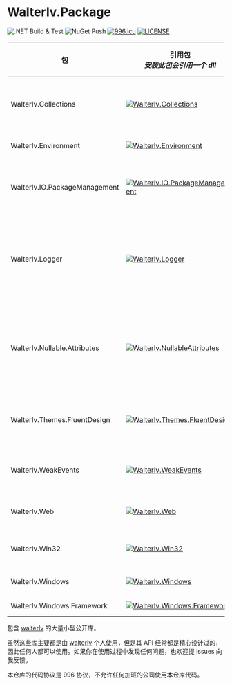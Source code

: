 # Walterlv.Package

![.NET Build & Test](https://github.com/walterlv/Walterlv.Packages/workflows/.NET%20Build%20&%20Test/badge.svg) ![NuGet Push](https://github.com/walterlv/Walterlv.Packages/workflows/NuGet%20Push/badge.svg) [![996.icu](https://img.shields.io/badge/link-996.icu-red.svg)](https://996.icu) [![LICENSE](https://img.shields.io/badge/license-NPL%20(The%20996%20Prohibited%20License)-blue.svg)](https://github.com/996icu/996.ICU/blob/master/LICENSE)

| 包                            | 引用包<br/>*安装此包会引用一个 dll*                          | 源代码包<br/>*安装此包不会导致 dll 依赖，而是*<br/>*直接将源代码编译到你的项目中* | 功能                                                         |
| ----------------------------- | ------------------------------------------------------------ | ------------------------------------------------------------ | ------------------------------------------------------------ |
| Walterlv.Collections          | [![Walterlv.Collections](https://img.shields.io/nuget/v/Walterlv.Collections)](https://www.nuget.org/packages/Walterlv.Collections/) | [![Walterlv.Collections.Source](https://img.shields.io/nuget/v/Walterlv.Collections.Source)](https://www.nuget.org/packages/Walterlv.Collections.Source/) | Provide some kinds of unsual collections such as AsyncQueue for async/await pattern, ObservableConcurrentBag for notification in multi-thread situations. |
| Walterlv.Environment          | [![Walterlv.Environment](https://img.shields.io/nuget/v/Walterlv.Environment)](https://www.nuget.org/packages/Walterlv.Environment/) | [![Walterlv.Environment.Source](https://img.shields.io/nuget/v/Walterlv.Environment.Source)](https://www.nuget.org/packages/Walterlv.Environment.Source/) | Provide information of .NET Framework from the system registry. |
| Walterlv.IO.PackageManagement | [![Walterlv.IO.PackageManagement](https://img.shields.io/nuget/v/Walterlv.IO.PackageManagement)](https://www.nuget.org/packages/Walterlv.IO.PackageManagement/) | [![Walterlv.IO.PackageManagement.Source](https://img.shields.io/nuget/v/Walterlv.IO.PackageManagement.Source)](https://www.nuget.org/packages/Walterlv.IO.PackageManagement.Source/) | Walterlv.IO.PackageManagement is a tool for you to manage packages. It manage a directory with many versions of sub-directories and a current Junction Point linked to one of them. |
| Walterlv.Logger               | [![Walterlv.Logger](https://img.shields.io/nuget/v/Walterlv.Logger)](https://www.nuget.org/packages/Walterlv.Logger/) | [![Walterlv.Logger.Source](https://img.shields.io/nuget/v/Walterlv.Logger.Source)](https://www.nuget.org/packages/Walterlv.Logger.Source/) | Walterlv.Logger is a high-performance logging tool for client apps. It also provide Markdown formatter to let your log file beautiful including output table and code. Notice: it is not recommended to use this library for server apps because it is not optimized for huge numbers of logs. |
| Walterlv.Nullable.Attributes  | [![Walterlv.NullableAttributes](https://img.shields.io/nuget/v/Walterlv.NullableAttributes)](https://www.nuget.org/packages/Walterlv.NullableAttributes/) | [![Walterlv.NullableAttributes.Source](https://img.shields.io/nuget/v/Walterlv.NullableAttributes.Source)](https://www.nuget.org/packages/Walterlv.NullableAttributes.Source/) | If you use C# 8.0 and enable the nullable types, this adds nullable attributes for your projects. Notice that all the nullable attributes are internal, it is recommonded to install Walterlv.NullableAttributes.Source to install source code as part of your poroject instead of installing Walterlv.NullableAttributes. |
| Walterlv.Themes.FluentDesign  | [![Walterlv.Themes.FluentDesign](https://img.shields.io/nuget/v/Walterlv.Themes.FluentDesign)](https://www.nuget.org/packages/Walterlv.Themes.FluentDesign/) | [![Walterlv.Themes.FluentDesign.Source](https://img.shields.io/nuget/v/Walterlv.Themes.FluentDesign.Source)](https://www.nuget.org/packages/Walterlv.Themes.FluentDesign.Source/) | Provide fluent design visual styles such as `RevealBrush` for WPF. But you should know that it is simulated so it's not recommended to use it in very large projects. |
| Walterlv.WeakEvents           | [![Walterlv.WeakEvents](https://img.shields.io/nuget/v/Walterlv.WeakEvents)](https://www.nuget.org/packages/Walterlv.WeakEvents/) | [![Walterlv.WeakEvents.Source](https://img.shields.io/nuget/v/Walterlv.WeakEvents.Source)](https://www.nuget.org/packages/Walterlv.WeakEvents.Source/) | This library provide weak event support. You can implement your own event in weak reference, and you can also transform existed CLR events into weak events. |
| Walterlv.Web                  | [![Walterlv.Web](https://img.shields.io/nuget/v/Walterlv.Web)](https://www.nuget.org/packages/Walterlv.Web/) | [![Walterlv.Web.Source](https://img.shields.io/nuget/v/Walterlv.Web.Source)](https://www.nuget.org/packages/Walterlv.Web.Source/) | This library provide some extensions for System.Web. It contains query string extensions only in this version. |
| Walterlv.Win32                | [![Walterlv.Win32](https://img.shields.io/nuget/v/Walterlv.Win32)](https://www.nuget.org/packages/Walterlv.Win32/) | [![Walterlv.Win32.Source](https://img.shields.io/nuget/v/Walterlv.Win32.Source)](https://www.nuget.org/packages/Walterlv.Win32.Source/) | This library provides Win32 extensions. It deos not contains any Win32 type definitions or any Win32 APIs. |
| Walterlv.Windows              | [![Walterlv.Windows](https://img.shields.io/nuget/v/Walterlv.Windows)](https://www.nuget.org/packages/Walterlv.Windows/) | [![Walterlv.Windows.Source](https://img.shields.io/nuget/v/Walterlv.Windows.Source)](https://www.nuget.org/packages/Walterlv.Windows.Source/) | This is a library for WPF projects. In this version, it provides search across visual tree hierarchies. |
| Walterlv.Windows.Framework    | [![Walterlv.Windows.Framework](https://img.shields.io/nuget/v/Walterlv.Windows.Framework)](https://www.nuget.org/packages/Walterlv.Windows.Framework/) | [![Walterlv.Windows.Framework.Source](https://img.shields.io/nuget/v/Walterlv.Windows.Framework.Source)](https://www.nuget.org/packages/Walterlv.Windows.Framework.Source/) | This is an MVVM framework without any document.              |

包含 [walterlv](https://github.com/walterlv) 的大量小型公开库。

虽然这些库主要都是由 [walterlv](https://github.com/walterlv) 个人使用，但是其 API 经常都是精心设计过的，因此任何人都可以使用。如果你在使用过程中发现任何问题，也欢迎提 issues 向我反馈。

本仓库的代码协议是 996 协议，不允许任何加班的公司使用本仓库代码。
